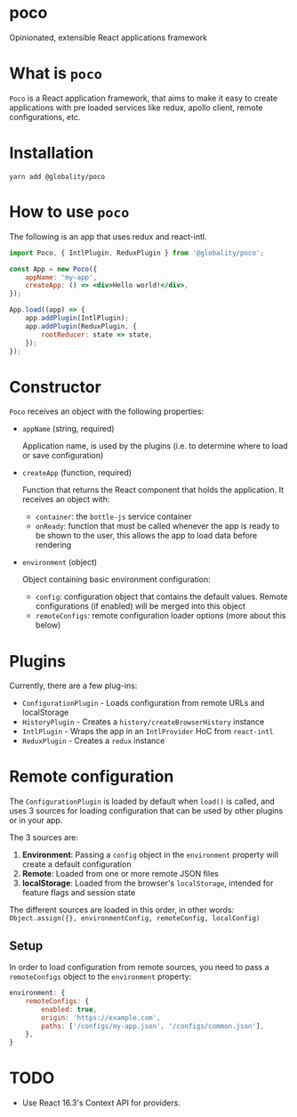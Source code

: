 # poco
Opinionated, extensible React applications framework

# What is `poco`

`Poco` is a React application framework, that aims to make it easy to create applications with pre loaded services like redux, apollo client, remote configurations, etc.

# Installation

`yarn add @globality/poco`

# How to use `poco`

The following is an app that uses redux and react-intl.

```jsx
import Poco, { IntlPlugin, ReduxPlugin } from '@globality/poco';

const App = new Poco({
    appName: 'my-app',
    createApp: () => <div>Hello world!</div>,
});

App.load((app) => {
    app.addPlugin(IntlPlugin);
    app.addPlugin(ReduxPlugin, {
        rootReducer: state => state,
    });
});
```

# Constructor

`Poco` receives an object with the following properties:

- `appName` (string, required)

    Application name, is used by the plugins (i.e. to determine where to load or save configuration)

- `createApp` (function, required)

    Function that returns the React component that holds the application. It receives an object with:

    - `container`: the `bottle-js` service container
    - `onReady`: function that must be called whenever the app is ready to be shown to the user, this allows the app to load data before rendering

- `environment` (object)

    Object containing basic environment configuration:

    - `config`: configuration object that contains the default values. Remote configurations (if enabled) will be merged into this object
    - `remoteConfigs`: remote configuration loader options (more about this below)

# Plugins

Currently, there are a few plug-ins:

- `ConfigurationPlugin` - Loads configuration from remote URLs and localStorage
- `HistoryPlugin` - Creates a `history/createBrowserHistory` instance
- `IntlPlugin` - Wraps the app in an `IntlProvider` HoC from `react-intl`
- `ReduxPlugin` - Creates a `redux` instance

# Remote configuration

The `ConfigurationPlugin` is loaded by default when `load()` is called, and uses 3 sources for loading configuration that can be used by other plugins or in your app.

The 3 sources are:

1. **Environment**: Passing a `config` object in the `environment` property will create a default configuration
2. **Remote**: Loaded from one or more remote JSON files
3. **localStorage**: Loaded from the browser's `localStorage`, intended for feature flags and session state

The different sources are loaded in this order, in other words: `Object.assign({}, environmentConfig, remoteConfig, localConfig)`

## Setup

In order to load configuration from remote sources, you need to pass a `remoteConfigs` object to the `environment` property:

```javascript
environment: {
    remoteConfigs: {
        enabled: true,
        origin: 'https://example.com',
        paths: ['/configs/my-app.json', '/configs/common.json'],
    },
}
```

# TODO

- Use React 16.3's Context API for providers.